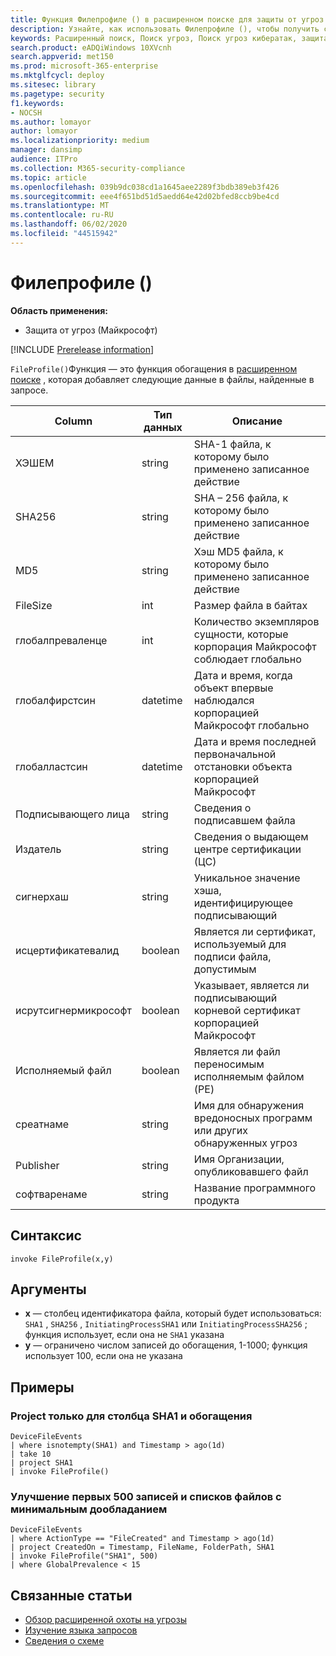 ```yaml
---
title: Функция Филепрофиле () в расширенном поиске для защиты от угроз Майкрософт
description: Узнайте, как использовать Филепрофиле (), чтобы получить сведения о файлах в расширенных запросах поиска.
keywords: Расширенный поиск, Поиск угроз, Поиск угроз кибератак, защита от угроз Майкрософт, Microsoft 365, MTP, m365, поиск, запрос, телеметрии, Справочник по схемам, Кусто, Филепрофиле, профиле файла, функция, обогащение
search.product: eADQiWindows 10XVcnh
search.appverid: met150
ms.prod: microsoft-365-enterprise
ms.mktglfcycl: deploy
ms.sitesec: library
ms.pagetype: security
f1.keywords:
- NOCSH
ms.author: lomayor
author: lomayor
ms.localizationpriority: medium
manager: dansimp
audience: ITPro
ms.collection: M365-security-compliance
ms.topic: article
ms.openlocfilehash: 039b9dc038cd1a1645aee2289f3bdb389eb3f426
ms.sourcegitcommit: eee4f651bd51d5aedd64e42d02bfed8ccb9be4cd
ms.translationtype: MT
ms.contentlocale: ru-RU
ms.lasthandoff: 06/02/2020
ms.locfileid: "44515942"
---
```

# <a name="fileprofile"></a>Филепрофиле ()

**Область применения:**
- Защита от угроз (Майкрософт)

[!INCLUDE [Prerelease information](../includes/prerelease.md)]

`FileProfile()`Функция — это функция обогащения в [расширенном поиске](advanced-hunting-overview.md) , которая добавляет следующие данные в файлы, найденные в запросе.

| Column | Тип данных | Описание |
|------------|-------------|-------------|
| ХЭШЕМ | string | SHA-1 файла, к которому было применено записанное действие |
| SHA256 | string | SHA – 256 файла, к которому было применено записанное действие |
| MD5 | string | Хэш MD5 файла, к которому было применено записанное действие |
| FileSize | int | Размер файла в байтах |
| глобалпреваленце | int | Количество экземпляров сущности, которые корпорация Майкрософт соблюдает глобально |
| глобалфирстсин | datetime | Дата и время, когда объект впервые наблюдался корпорацией Майкрософт глобально |
| глобалластсин | datetime | Дата и время последней первоначальной отстановки объекта корпорацией Майкрософт |
| Подписывающего лица | string | Сведения о подписавшем файла |
| Издатель | string | Сведения о выдающем центре сертификации (ЦС) |
| сигнерхаш | string | Уникальное значение хэша, идентифицирующее подписывающий |
| исцертификатевалид | boolean | Является ли сертификат, используемый для подписи файла, допустимым |
| исрутсигнермикрософт | boolean | Указывает, является ли подписывающий корневой сертификат корпорацией Майкрософт |
| Исполняемый файл | boolean | Является ли файл переносимым исполняемым файлом (PE) |
| среатнаме | string | Имя для обнаружения вредоносных программ или других обнаруженных угроз |
| Publisher | string | Имя Организации, опубликовавшего файл |
| софтваренаме | string | Название программного продукта |

## <a name="syntax"></a>Синтаксис

```kusto
invoke FileProfile(x,y)
```

## <a name="arguments"></a>Аргументы

- **x** — столбец идентификатора файла, который будет использоваться: `SHA1` , `SHA256` , `InitiatingProcessSHA1` или `InitiatingProcessSHA256` ; функция использует, если она не `SHA1` указана
- **y** — ограничено числом записей до обогащения, 1-1000; функция использует 100, если она не указана

## <a name="examples"></a>Примеры

### <a name="project-only-the-sha1-column-and-enrich-it"></a>Project только для столбца SHA1 и обогащения

```kusto
DeviceFileEvents
| where isnotempty(SHA1) and Timestamp > ago(1d)
| take 10
| project SHA1
| invoke FileProfile()
```

### <a name="enrich-the-first-500-records-and-list-low-prevalence-files"></a>Улучшение первых 500 записей и списков файлов с минимальным дообладанием

```kusto
DeviceFileEvents
| where ActionType == "FileCreated" and Timestamp > ago(1d)
| project CreatedOn = Timestamp, FileName, FolderPath, SHA1
| invoke FileProfile("SHA1", 500) 
| where GlobalPrevalence < 15
```

## <a name="related-topics"></a>Связанные статьи
- [Обзор расширенной охоты на угрозы](advanced-hunting-overview.md)
- [Изучение языка запросов](advanced-hunting-query-language.md)
- [Сведения о схеме](advanced-hunting-schema-tables.md)